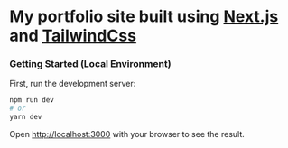 # My portfolio site built using [Next.js](https://nextjs.org/) and [TailwindCss](https://tailwindcss.com)

### Getting Started (Local Environment)

First, run the development server:

```bash
npm run dev
# or
yarn dev
```

Open [http://localhost:3000](http://localhost:3000) with your browser to see the result.
